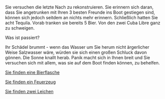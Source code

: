 Sie versuchen die letzte Nach zu rekonstruieren. Sie erinnern sich daran,
dass Sie angetrunken mit Ihren 3 besten Freunde ins Boot gestiegen sind,
können sich jedoch seitdem an nichts mehr erinnern. Schließlich hatten Sie acht Tequila.
Vorab tranken sie bereits 5 Bier.
Von den zwei Cuba Libre ganz zu schweigen.

Was ist passiert?

Ihr Schädel brummt - wenn das Wasser um Sie herum nicht ärgerlicher Weise Salzwasser wäre, 
würden sie sich einen großen Schluck davon gönnen.
Die Sonne knallt herab. 
Panik macht sich in Ihnen breit und Sie versuchen sich mit allem, 
was sie auf dem Boot finden können, zu behelfen.

[Sie finden eine Bierflasche](bierflasche/bierflasche.md)

[Sie finden ein Feuerzeug](feuerzeug/feuerzeug.md)

[Sie finden zwei Leichen](../Leichen/Leichen.md)
